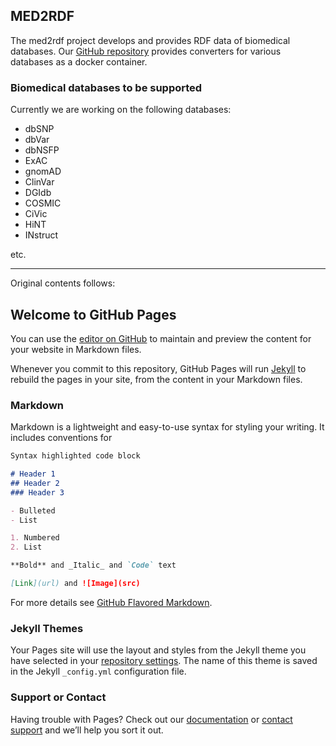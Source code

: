 ## MED2RDF

The med2rdf project develops and provides RDF data of biomedical databases. Our [GitHub repository](https://github.com/med2rdf) provides converters for various databases as a docker container.

### Biomedical databases to be supported

Currently we are working on the following databases:

* dbSNP
* dbVar
* dbNSFP
* ExAC
* gnomAD
* ClinVar
* DGIdb
* COSMIC
* CiVic
* HiNT
* INstruct

etc.

-----

Original contents follows:

## Welcome to GitHub Pages

You can use the [editor on GitHub](https://github.com/med2rdf/website/edit/master/README.md) to maintain and preview the content for your website in Markdown files.

Whenever you commit to this repository, GitHub Pages will run [Jekyll](https://jekyllrb.com/) to rebuild the pages in your site, from the content in your Markdown files.

### Markdown

Markdown is a lightweight and easy-to-use syntax for styling your writing. It includes conventions for

```markdown
Syntax highlighted code block

# Header 1
## Header 2
### Header 3

- Bulleted
- List

1. Numbered
2. List

**Bold** and _Italic_ and `Code` text

[Link](url) and ![Image](src)
```

For more details see [GitHub Flavored Markdown](https://guides.github.com/features/mastering-markdown/).

### Jekyll Themes

Your Pages site will use the layout and styles from the Jekyll theme you have selected in your [repository settings](https://github.com/med2rdf/website/settings). The name of this theme is saved in the Jekyll `_config.yml` configuration file.

### Support or Contact

Having trouble with Pages? Check out our [documentation](https://help.github.com/categories/github-pages-basics/) or [contact support](https://github.com/contact) and we’ll help you sort it out.
